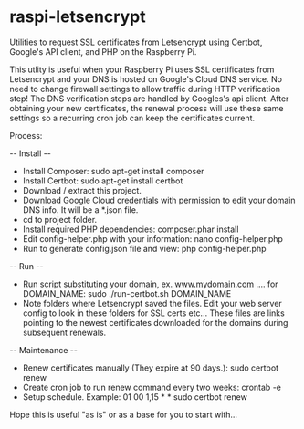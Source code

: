 # raspi-letsencrypt
Utilities to request SSL certificates from Letsencrypt using Certbot, Google's API client, and PHP on the Raspberry Pi.

This utlity is useful when your Raspberry Pi uses SSL certificates from Letsencrypt and your DNS is hosted on Google's 
Cloud DNS service. No need to change firewall settings to allow traffic during HTTP verification step!  The DNS verification steps 
are handled by Googles's api client.  After obtaining your new certificates, the renewal process will use these 
same settings so a recurring cron job can keep the certificates current.

Process:

-- Install --
- Install Composer: sudo apt-get install composer
- Install Certbot: sudo apt-get install certbot
- Download / extract this project.
- Download Google Cloud credentials with permission to edit your domain DNS info.  It will be a *.json file.
- cd to project folder.
- Install required PHP dependencies: composer.phar install
- Edit config-helper.php with your information: nano config-helper.php
- Run to generate config.json file and view: php config-helper.php 

-- Run --
- Run script substituting your domain, ex. www.mydomain.com .... for DOMAIN_NAME: sudo ./run-certbot.sh DOMAIN_NAME
- Note folders where Letsencrypt saved the files.  Edit your web server config to look in these folders for SSL certs etc...
  These files are links pointing to the newest certificates downloaded for the domains during subsequent renewals.  
  
 -- Maintenance --
 - Renew certificates manually (They expire at 90 days.): sudo certbot renew
 - Create cron job to run renew command every two weeks: crontab -e
 - Setup schedule. Example:    01 00 1,15 * * sudo certbot renew
 
 Hope this is useful "as is" or as a base for you to start with...
